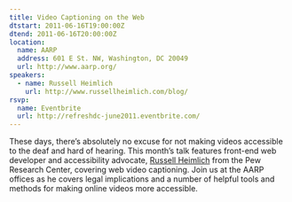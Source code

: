 ```yaml
---
title: Video Captioning on the Web
dtstart: 2011-06-16T19:00:00Z
dtend: 2011-06-16T20:00:00Z
location:
  name: AARP
  address: 601 E St. NW, Washington, DC 20049
  url: http://www.aarp.org/
speakers:
  - name: Russell Heimlich
    url: http://www.russellheimlich.com/blog/
rsvp:
  name: Eventbrite
  url: http://refreshdc-june2011.eventbrite.com/
---
```


These days, there’s absolutely no excuse for not making videos accessible to the deaf and hard of hearing. This month’s talk features front-end web developer and accessibility advocate, [Russell Heimlich](http://www.russellheimlich.com/blog/) from the Pew Research Center, covering web video captioning. Join us at the AARP offices as he covers legal implications and a number of helpful tools and methods for making online videos more accessible.